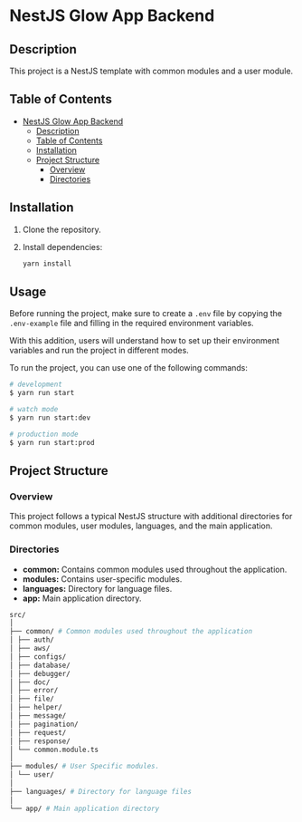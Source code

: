 # NestJS Glow App Backend

## Description

This project is a NestJS template with common modules and a user module.

## Table of Contents

- [NestJS Glow App Backend](#nestjs-glow-app-backend)
  - [Description](#description)
  - [Table of Contents](#table-of-contents)
  - [Installation](#installation)
  - [Project Structure](#project-structure)
    - [Overview](#overview)
    - [Directories](#directories)

## Installation

1. Clone the repository.
2. Install dependencies:

   ```bash
   yarn install

## Usage

Before running the project, make sure to create a `.env` file by copying the `.env-example` file and filling in the required environment variables.

With this addition, users will understand how to set up their environment variables and run the project in different modes.

To run the project, you can use one of the following commands:

```bash
# development
$ yarn run start

# watch mode
$ yarn run start:dev

# production mode
$ yarn run start:prod
```

## Project Structure

### Overview

This project follows a typical NestJS structure with additional directories for common modules, user modules, languages, and the main application.


### Directories

- **common:** Contains common modules used throughout the application.
- **modules:** Contains user-specific modules.
- **languages:** Directory for language files.
- **app:** Main application directory.

```bash
src/
│
├── common/ # Common modules used throughout the application
│ ├── auth/
│ ├── aws/
│ ├── configs/
│ ├── database/
│ ├── debugger/
│ ├── doc/
│ ├── error/
│ ├── file/
│ ├── helper/
│ ├── message/
│ ├── pagination/
│ ├── request/
│ ├── response/
│ └── common.module.ts
│
├── modules/ # User Specific modules.
│ └── user/
│
├── languages/ # Directory for language files
│
└── app/ # Main application directory
```
